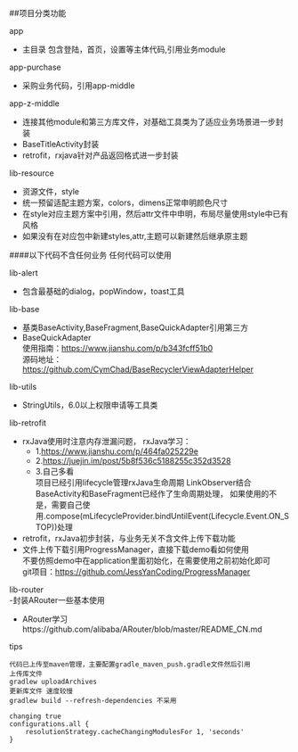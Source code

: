 ##项目分类功能  


app  
- 主目录 包含登陆，首页，设置等主体代码,引用业务module



app-purchase                    
- 采购业务代码，引用app-middle



app-z-middle                    
- 连接其他module和第三方库文件，对基础工具类为了适应业务场景进一步封装
- BaseTitleActivity封装
- retrofit，rxjava针对产品返回格式进一步封装
    
lib-resource
- 资源文件，style
- 统一预留适配主题方案，colors，dimens正常申明颜色尺寸
- 在style对应主题方案中引用，然后attr文件中申明，布局尽量使用style中已有风格
- 如果没有在对应包中新建styles,attr,主题可以新建然后继承原主题


####以下代码不含任何业务 任何代码可以使用  


lib-alert   
- 包含最基础的dialog，popWindow，toast工具
    
lib-base
- 基类BaseActivity,BaseFragment,BaseQuickAdapter引用第三方
- BaseQuickAdapter  
  使用指南：https://www.jianshu.com/p/b343fcff51b0  
  源码地址：https://github.com/CymChad/BaseRecyclerViewAdapterHelper


lib-utils
- StringUtils，6.0以上权限申请等工具类
    
lib-retrofit
- rxJava使用时注意内存泄漏问题，
    rxJava学习：
     - 1.https://www.jianshu.com/p/464fa025229e
     - 2.https://juejin.im/post/5b8f536c5188255c352d3528
     - 3.自己多看  
    项目已经引用lifecycle管理rxJava生命周期 
    LinkObserver结合BaseActivity和BaseFragment已经作了生命周期处理，
   如果使用的不是，需要自己使用.compose(mLifecycleProvider.<BaseResponse>bindUntilEvent(Lifecycle.Event.ON_STOP))处理
- retrofit，rxJava初步封装，与业务无关不含文件上传下载功能
- 文件上传下载引用ProgressManager，直接下载demo看如何使用  
  不要仿照demo中在application里面初始化，在需要使用之前初始化即可  
  git项目：https://github.com/JessYanCoding/ProgressManager 
  
  
lib-router  
-封装ARouter一些基本使用
- ARouter学习https://github.com/alibaba/ARouter/blob/master/README_CN.md
 
 tips
    
    代码已上传至maven管理，主要配置gradle_maven_push.gradle文件然后引用
    上传库文件
    gradlew uploadArchives
    更新库文件 速度较慢
    gradlew build --refresh-dependencies 不采用
    
    changing true
    configurations.all {
        resolutionStrategy.cacheChangingModulesFor 1, 'seconds'
    }
